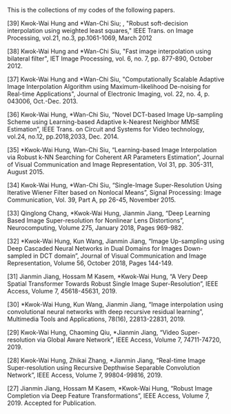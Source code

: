 This is the collections of my codes of the following papers.

[39] Kwok-Wai Hung and *Wan-Chi Siu; , "Robust soft-decision interpolation using weighted least squares," IEEE Trans. on Image Processing, vol.21, no.3, pp.1061-1069, March 2012 

[38] Kwok-Wai Hung and *Wan-Chi Siu, "Fast image interpolation using bilateral filter", IET Image Processing, vol. 6, no. 7, pp. 877-890, October 2012. 

[37] Kwok-Wai Hung and *Wan-Chi Siu, "Computationally Scalable Adaptive Image Interpolation Algorithm using Maximum-likelihood De-noising for Real-time Applications", Journal of Electronic Imaging, vol. 22, no. 4, p. 043006, Oct.-Dec. 2013. 

[36] Kwok-Wai Hung, *Wan-Chi Siu, “Novel DCT-based Image Up-sampling Scheme using Learning-based Adaptive k-Nearest Neighbor MMSE Estimation”, IEEE Trans. on Circuit and Systems for Video technology, vol.24, no.12, pp.2018,2033, Dec. 2014. 

[35] *Kwok-Wai Hung, Wan-Chi Siu, “Learning-based Image Interpolation via Robust k-NN Searching for Coherent AR Parameters Estimation”, Journal of Visual Communication and Image Representation, Vol 31, pp. 305-311, August 2015. 

[34] Kwok-Wai Hung, *Wan-Chi Siu, “Single-Image Super-Resolution Using Iterative Wiener Filter based on Nonlocal Means”, Signal Processing: Image Communication, Vol. 39, Part A, pp 26-45, November 2015.

[33] Qinglong Chang, *Kwok-Wai Hung, Jianmin Jiang, “Deep Learning Based Image Super-resolution for Nonlinear Lens Distortions”, Neurocomputing, Volume 275, January 2018, Pages 969-982. 

[32] *Kwok-Wai Hung, Kun Wang, Jianmin Jiang, “Image Up-sampling using Deep Cascaded Neural Networks in Dual Domains for Images Down-sampled in DCT domain”, Journal of Visual Communication and Image Representation, Volume 56, October 2018, Pages 144-149. 

[31] Jianmin Jiang, Hossam M Kasem, *Kwok-Wai Hung, “A Very Deep Spatial Transformer Towards Robust Single Image Super-Resolution”, IEEE Access, Volume 7, 45618-45631, 2019.

[30] *Kwok-Wai Hung, Kun Wang, Jianmin Jiang, “Image interpolation using convolutional neural networks with deep recursive residual learning”, Multimedia Tools and Applications, 78(16), 22813-22831, 2019.

[29] Kwok-Wai Hung, Chaoming Qiu, *Jianmin Jiang, “Video Super-resolution via Global Aware Network”, IEEE Access, Volume 7, 74711-74720,  2019.

[28] Kwok-Wai Hung, Zhikai Zhang, *Jianmin Jiang, “Real-time Image Super-resolution using Recursive Depthwise Separable Convolution Network”, IEEE Access, Volume 7, 99804-99816, 2019. 

[27] Jianmin Jiang, Hossam M Kasem, *Kwok-Wai Hung, “Robust Image Completion via Deep Feature Transformations”, IEEE Access, Volume 7, 2019. Accepted for Publication.
